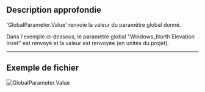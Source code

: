 ## Description approfondie
'GlobalParameter.Value' renvoie la valeur du paramètre global donné.

Dans l'exemple ci-dessous, le paramètre global "Windows_North Elevation Inset" est renvoyé et la valeur est renvoyée (en unités du projet).
___
## Exemple de fichier

![GlobalParameter.Value](./Revit.Elements.GlobalParameter.Value_img.jpg)
